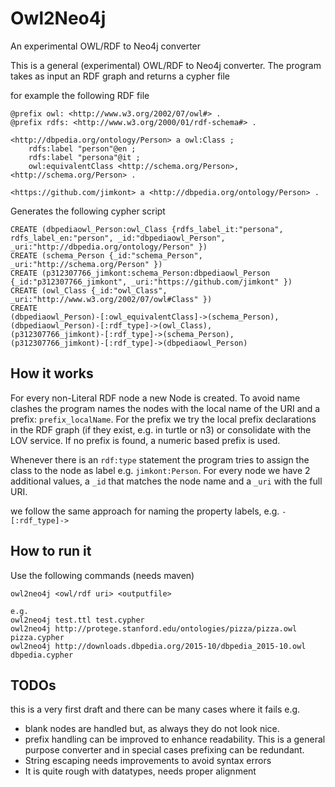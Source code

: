 # Owl2Neo4j
An experimental OWL/RDF to Neo4j converter

This is a general (experimental) OWL/RDF to Neo4j converter. The program takes as input an RDF graph and returns a cypher file

for example the following RDF file
```
@prefix owl: <http://www.w3.org/2002/07/owl#> .
@prefix rdfs: <http://www.w3.org/2000/01/rdf-schema#> .

<http://dbpedia.org/ontology/Person> a owl:Class ;
    rdfs:label "person"@en ;
    rdfs:label "persona"@it ;
    owl:equivalentClass <http://schema.org/Person>, <http://schema.org/Person> .

<https://github.com/jimkont> a <http://dbpedia.org/ontology/Person> .
```
Generates the following cypher script

```
CREATE (dbpediaowl_Person:owl_Class {rdfs_label_it:"persona", rdfs_label_en:"person", _id:"dbpediaowl_Person", _uri:"http://dbpedia.org/ontology/Person" })
CREATE (schema_Person {_id:"schema_Person", _uri:"http://schema.org/Person" })
CREATE (p312307766_jimkont:schema_Person:dbpediaowl_Person {_id:"p312307766_jimkont", _uri:"https://github.com/jimkont" })
CREATE (owl_Class {_id:"owl_Class", _uri:"http://www.w3.org/2002/07/owl#Class" })
CREATE
(dbpediaowl_Person)-[:owl_equivalentClass]->(schema_Person),
(dbpediaowl_Person)-[:rdf_type]->(owl_Class),
(p312307766_jimkont)-[:rdf_type]->(schema_Person),
(p312307766_jimkont)-[:rdf_type]->(dbpediaowl_Person)
```

## How it works
For every non-Literal RDF node a new Node is created. 
To avoid name clashes the program names the nodes with the local name of the URI and a prefix: `prefix_localName`.
For the prefix we try the local prefix declarations in the RDF graph (if they exist, e.g. in turtle or n3) or consolidate with the LOV service.
If no prefix is found, a numeric based prefix is used.

Whenever there is an `rdf:type` statement the program tries to assign the class to the node as label e.g. `jimkont:Person`.
For every node we have 2 additional values, a `_id` that matches the node name and a `_uri` with the full URI.

we follow the same approach for naming the property labels, e.g. `-[:rdf_type]->`

## How to run it
Use the following commands (needs maven)
```
owl2neo4j <owl/rdf uri> <outputfile>

e.g.
owl2neo4j test.ttl test.cypher
owl2neo4j http://protege.stanford.edu/ontologies/pizza/pizza.owl pizza.cypher
owl2neo4j http://downloads.dbpedia.org/2015-10/dbpedia_2015-10.owl dbpedia.cypher
```

## TODOs
this is a very first draft and there can be many cases where it fails e.g.
 * blank nodes are handled but, as always they do not look nice.
 * prefix handling can be improved to enhance readability. 
   This is a general purpose converter and in special cases prefixing can be redundant.
 * String escaping needs improvements to avoid syntax errors 
 * It is quite rough with datatypes, needs proper alignment